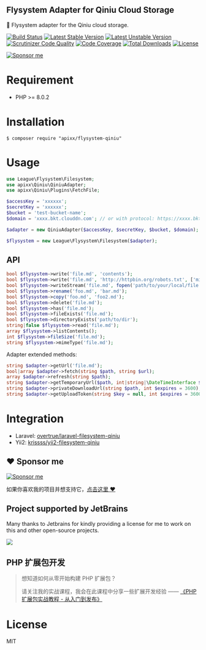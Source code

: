 ## Flysystem Adapter for Qiniu Cloud Storage

:floppy_disk: Flysystem adapter for the Qiniu cloud storage.

[![Build Status](https://travis-ci.org/overtrue/flysystem-qiniu.svg?branch=master)](https://travis-ci.org/overtrue/flysystem-qiniu)
[![Latest Stable Version](https://poser.pugx.org/overtrue/flysystem-qiniu/v/stable.svg)](https://packagist.org/packages/overtrue/flysystem-qiniu)
[![Latest Unstable Version](https://poser.pugx.org/overtrue/flysystem-qiniu/v/unstable.svg)](https://packagist.org/packages/overtrue/flysystem-qiniu)
[![Scrutinizer Code Quality](https://scrutinizer-ci.com/g/overtrue/flysystem-qiniu/badges/quality-score.png?b=master)](https://scrutinizer-ci.com/g/overtrue/flysystem-qiniu/?branch=master)
[![Code Coverage](https://scrutinizer-ci.com/g/overtrue/flysystem-qiniu/badges/coverage.png?b=master)](https://scrutinizer-ci.com/g/overtrue/flysystem-qiniu/?branch=master)
[![Total Downloads](https://poser.pugx.org/overtrue/flysystem-qiniu/downloads)](https://packagist.org/packages/overtrue/flysystem-qiniu)
[![License](https://poser.pugx.org/overtrue/flysystem-qiniu/license)](https://packagist.org/packages/overtrue/flysystem-qiniu)

[![Sponsor me](https://github.com/overtrue/overtrue/blob/master/sponsor-me-button-s.svg?raw=true)](https://github.com/sponsors/overtrue)

# Requirement

-   PHP >= 8.0.2

# Installation

```shell
$ composer require "apixx/flysystem-qiniu"
```

# Usage

```php
use League\Flysystem\Filesystem;
use apixx\Qiniu\QiniuAdapter;
use apixx\Qiniu\Plugins\FetchFile;

$accessKey = 'xxxxxx';
$secretKey = 'xxxxxx';
$bucket = 'test-bucket-name';
$domain = 'xxxx.bkt.clouddn.com'; // or with protocol: https://xxxx.bkt.clouddn.com

$adapter = new QiniuAdapter($accessKey, $secretKey, $bucket, $domain);

$flysystem = new League\Flysystem\Filesystem($adapter);
```

## API

```php
bool $flysystem->write('file.md', 'contents');
bool $flysystem->write('file.md', 'http://httpbin.org/robots.txt', ['mime' => 'application/redirect302']);
bool $flysystem->writeStream('file.md', fopen('path/to/your/local/file.jpg', 'r'));
bool $flysystem->rename('foo.md', 'bar.md');
bool $flysystem->copy('foo.md', 'foo2.md');
bool $flysystem->delete('file.md');
bool $flysystem->has('file.md');
bool $flysystem->fileExists('file.md');
bool $flysystem->directoryExists('path/to/dir');
string|false $flysystem->read('file.md');
array $flysystem->listContents();
int $flysystem->fileSize('file.md');
string $flysystem->mimeType('file.md');
```

Adapter extended methods:

```php
string $adapter->getUrl('file.md');
bool|array $adapter->fetch(string $path, string $url);
array $adapter->refresh(string $path);
string $adapter->getTemporaryUrl($path, int|string|\DateTimeInterface $expiration);
string $adapter->privateDownloadUrl(string $path, int $expires = 3600);
string $adapter->getUploadToken(string $key = null, int $expires = 3600, string $policy = null, string $strictPolice = null)
```

# Integration

-   Laravel: [overtrue/laravel-filesystem-qiniu](https://github.com/overtrue/laravel-filesystem-qiniu)
-   Yii2: [krissss/yii2-filesystem-qiniu](https://github.com/krissss/yii2-filesystem-qiniu)

## :heart: Sponsor me

[![Sponsor me](https://github.com/overtrue/overtrue/blob/master/sponsor-me.svg?raw=true)](https://github.com/sponsors/overtrue)

如果你喜欢我的项目并想支持它，[点击这里 :heart:](https://github.com/sponsors/overtrue)

## Project supported by JetBrains

Many thanks to Jetbrains for kindly providing a license for me to work on this and other open-source projects.

[![](https://resources.jetbrains.com/storage/products/company/brand/logos/jb_beam.svg)](https://www.jetbrains.com/?from=https://github.com/overtrue)

## PHP 扩展包开发

> 想知道如何从零开始构建 PHP 扩展包？
>
> 请关注我的实战课程，我会在此课程中分享一些扩展开发经验 —— [《PHP 扩展包实战教程 - 从入门到发布》](https://learnku.com/courses/creating-package)

# License

MIT
